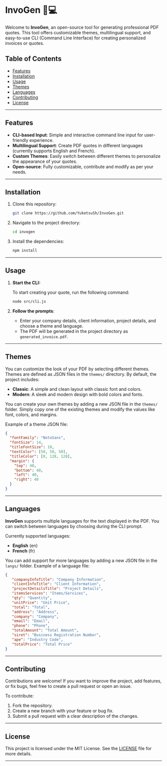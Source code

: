 # InvoGen 📝💻

Welcome to **InvoGen**, an open-source tool for generating professional PDF quotes. This tool offers customizable themes, multilingual support, and easy-to-use CLI (Command Line Interface) for creating personalized invoices or quotes.

## Table of Contents

- [Features](#features)
- [Installation](#installation)
- [Usage](#usage)
- [Themes](#themes)
- [Languages](#languages)
- [Contributing](#contributing)
- [License](#license)

---

## Features

- **CLI-based Input**: Simple and interactive command line input for user-friendly experience.
- **Multilingual Support**: Create PDF quotes in different languages (currently supports English and French).
- **Custom Themes**: Easily switch between different themes to personalize the appearance of your quotes.
- **Open-source**: Fully customizable, contribute and modify as per your needs.

---

## Installation

1. Clone this repository:

   ```bash
   git clone https://github.com/YuketsuSh/InvoGen.git
   ```

2. Navigate to the project directory:

   ```bash
   cd invogen
   ```

3. Install the dependencies:

   ```bash
   npm install
   ```

---

## Usage

1. **Start the CLI:**

   To start creating your quote, run the following command:

   ```bash
   node src/cli.js
   ```

2. **Follow the prompts**:
   - Enter your company details, client information, project details, and choose a theme and language.
   - The PDF will be generated in the project directory as `generated_invoice.pdf`.

---

## Themes

You can customize the look of your PDF by selecting different themes. Themes are defined as JSON files in the `themes/` directory. By default, the project includes:

- **Classic**: A simple and clean layout with classic font and colors.
- **Modern**: A sleek and modern design with bold colors and fonts.

You can create your own themes by adding a new JSON file in the `themes/` folder. Simply copy one of the existing themes and modify the values like font, colors, and margins.

Example of a theme JSON file:

```json
{
  "fontFamily": "NotoSans",
  "fontSize": 14,
  "titleFontSize": 18,
  "textColor": [50, 50, 50],
  "titleColor": [0, 128, 128],
  "margin": {
    "top": 40,
    "bottom": 40,
    "left": 40,
    "right": 40
  }
}
```

---

## Languages

**InvoGen** supports multiple languages for the text displayed in the PDF. You can switch between languages by choosing during the CLI prompt.

Currently supported languages:
- **English** (en)
- **French** (fr)

You can add support for more languages by adding a new JSON file in the `langs/` folder. Example of a language file:

```json
{
   "companyInfoTitle": "Company Information",
   "clientInfoTitle": "Client Information",
   "projectDetailsTitle": "Project Details",
   "itemsServices": "Items/Services",
   "qty": "Quantity",
   "unitPrice": "Unit Price",
   "total": "Total",
   "address": "Address",
   "company": "Company",
   "email": "Email",
   "phone": "Phone",
   "totalAmount": "Total Amount",
   "siret": "Business Registration Number",
   "ape": "Industry Code",
   "totalPrice": "Total Price"
}

```

---

## Contributing

Contributions are welcome! If you want to improve the project, add features, or fix bugs, feel free to create a pull request or open an issue.

To contribute:
1. Fork the repository.
2. Create a new branch with your feature or bug fix.
3. Submit a pull request with a clear description of the changes.

---

## License

This project is licensed under the MIT License. See the [LICENSE](LICENSE) file for more details.

---
